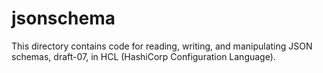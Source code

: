 # jsonschema

This directory contains code for reading, writing, and manipulating JSON
schemas, draft-07, in HCL (HashiCorp Configuration Language).
